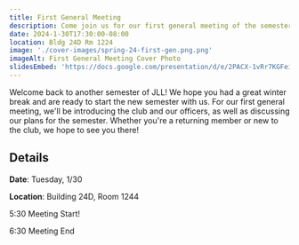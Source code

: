 ```yaml
---
title: First General Meeting
description: Come join us for our first general meeting of the semester!
date: 2024-1-30T17:30:00-08:00
location: Bldg 24D Rm 1224
image: './cover-images/spring-24-first-gen.png.png'
imageAlt: First General Meeting Cover Photo
slidesEmbed: 'https://docs.google.com/presentation/d/e/2PACX-1vRr7KGFeidomr2XOyOUZw0r1mfTDLKJbxugIf560eVBBjCrtjvDDe1UyZpp3IEpf81iqrFvLCaFw7gF/embed?start=false&loop=false&delayms=60000'
---
```


Welcome back to another semester of JLL! We hope you had a great winter break and are ready to start the new semester with us. For our first general meeting, we'll be introducing the club and our officers, as well as discussing our plans for the semester. Whether you're a returning member or new to the club, we hope to see you there!

## Details
**Date**: Tuesday, 1/30

**Location**: Building 24D, Room 1244

5:30    Meeting Start!

6:30    Meeting End